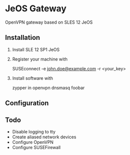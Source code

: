 # JeOS Gateway
OpenVPN gateway based on SLES 12 JeOS

## Installation

1. Install SLE 12 SP1 JeOS
2. Register your machine with

    SUSEconnect -e john.doe@example.com -r <your_key>

3. Install software with


    zypper in openvpn dnsmasq
    foobar


## Configuration



## Todo

* Disable logging to tty
* Create aliased network devices
* Configure OpenVPN
* Configure SUSEFirewall


